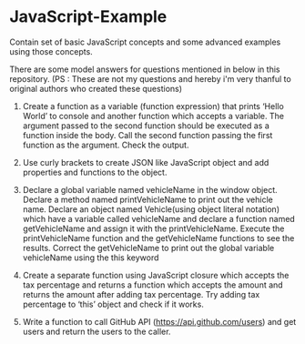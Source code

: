 # JavaScript-Example
Contain set of basic JavaScript concepts and some advanced examples using those concepts. 

There are some model answers for questions mentioned in below in this repository.
(PS : These are not my questions and hereby i'm  very thanful to original authors who created these questions)

1. Create a function as a variable (function expression) that prints ‘Hello World’ to console and another function which accepts a variable. The argument passed to the second function should be executed as a function inside the body. Call the second function passing the first function as the argument. Check the output. 
 
2. Use curly brackets to create JSON like JavaScript object and add properties and functions to the object. 
 
3. Declare a global variable named vehicleName in the window object.  Declare a method named printVehicleName to print out the vehicle name.  Declare an object named Vehicle(using object literal notation) which have a variable called vehicleName and declare a function named getVehicleName and assign it with the printVehicleName.  Execute the printVehicleName function and the getVehicleName functions to see the results.  Correct the getVehicleName to print out the global variable vehicleName using the this keyword 
 
4. Create a separate function using JavaScript closure which accepts the tax percentage and returns a function which accepts the amount and returns the amount after adding tax percentage. Try adding tax percentage to ‘this’ object and check if it works. 
 
5. Write a function to call GitHub API (https://api.github.com/users) and get users and return the users to the caller.
